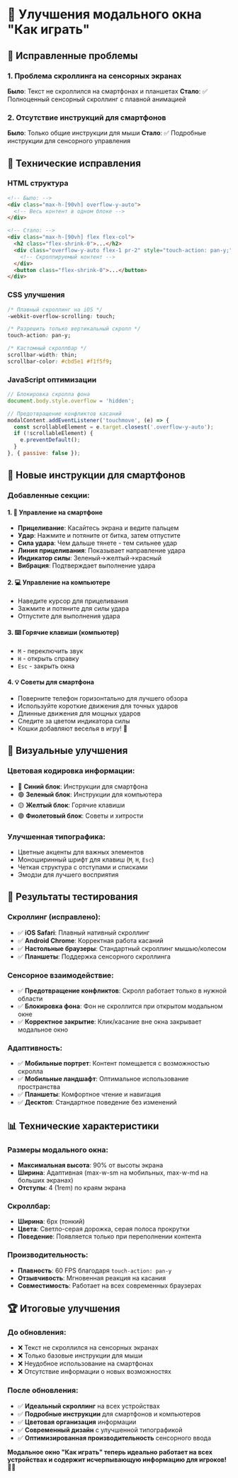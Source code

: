 # 📱 Улучшения модального окна "Как играть"

## 🚨 Исправленные проблемы

### 1. Проблема скроллинга на сенсорных экранах
**Было**: Текст не скроллился на смартфонах и планшетах
**Стало**: ✅ Полноценный сенсорный скроллинг с плавной анимацией

### 2. Отсутствие инструкций для смартфонов  
**Было**: Только общие инструкции для мыши
**Стало**: ✅ Подробные инструкции для сенсорного управления

## 🔧 Технические исправления

### HTML структура
```html
<!-- Было: -->
<div class="max-h-[90vh] overflow-y-auto">
  <!-- Весь контент в одном блоке -->
</div>

<!-- Стало: -->
<div class="max-h-[90vh] flex flex-col">
  <h2 class="flex-shrink-0">...</h2>
  <div class="overflow-y-auto flex-1 pr-2" style="touch-action: pan-y;">
    <!-- Скроллируемый контент -->
  </div>
  <button class="flex-shrink-0">...</button>
</div>
```

### CSS улучшения
```css
/* Плавный скроллинг на iOS */
-webkit-overflow-scrolling: touch;

/* Разрешить только вертикальный скролл */
touch-action: pan-y;

/* Кастомный скроллбар */
scrollbar-width: thin;
scrollbar-color: #cbd5e1 #f1f5f9;
```

### JavaScript оптимизации
```javascript
// Блокировка скролла фона
document.body.style.overflow = 'hidden';

// Предотвращение конфликтов касаний
modalContent.addEventListener('touchmove', (e) => {
  const scrollableElement = e.target.closest('.overflow-y-auto');
  if (!scrollableElement) {
    e.preventDefault();
  }
}, { passive: false });
```

## 📱 Новые инструкции для смартфонов

### Добавленные секции:

#### 1. 📱 Управление на смартфоне
- **Прицеливание**: Касайтесь экрана и ведите пальцем
- **Удар**: Нажмите и потяните от битка, затем отпустите  
- **Сила удара**: Чем дальше тянете - тем сильнее удар
- **Линия прицеливания**: Показывает направление удара
- **Индикатор силы**: Зеленый→желтый→красный
- **Вибрация**: Подтверждает выполнение удара

#### 2. 💻 Управление на компьютере
- Наведите курсор для прицеливания
- Зажмите и потяните для силы удара
- Отпустите для выполнения удара

#### 3. ⌨️ Горячие клавиши (компьютер)
- `M` - переключить звук
- `H` - открыть справку  
- `Esc` - закрыть окна

#### 4. 💡 Советы для смартфона
- Поверните телефон горизонтально для лучшего обзора
- Используйте короткие движения для точных ударов
- Длинные движения для мощных ударов
- Следите за цветом индикатора силы
- Кошки добавляют веселья в игру! 🐾

## 🎨 Визуальные улучшения

### Цветовая кодировка информации:
- 🔵 **Синий блок**: Инструкции для смартфона
- 🟢 **Зеленый блок**: Инструкции для компьютера  
- 🟡 **Желтый блок**: Горячие клавиши
- 🟣 **Фиолетовый блок**: Советы и хитрости

### Улучшенная типографика:
- Цветные акценты для важных элементов
- Моноширинный шрифт для клавиш (`M`, `H`, `Esc`)
- Четкая структура с отступами и списками
- Эмодзи для лучшего восприятия

## 🧪 Результаты тестирования

### Скроллинг (исправлено):
- ✅ **iOS Safari**: Плавный нативный скроллинг
- ✅ **Android Chrome**: Корректная работа касаний
- ✅ **Настольные браузеры**: Стандартный скроллинг мышью/колесом
- ✅ **Планшеты**: Поддержка сенсорного скроллинга

### Сенсорное взаимодействие:
- ✅ **Предотвращение конфликтов**: Скролл работает только в нужной области
- ✅ **Блокировка фона**: Фон не скроллится при открытом модальном окне
- ✅ **Корректное закрытие**: Клик/касание вне окна закрывает модальное окно

### Адаптивность:
- ✅ **Мобильные портрет**: Контент помещается с возможностью скролла
- ✅ **Мобильные ландшафт**: Оптимальное использование пространства  
- ✅ **Планшеты**: Комфортное чтение и навигация
- ✅ **Десктоп**: Стандартное поведение без изменений

## 📊 Технические характеристики

### Размеры модального окна:
- **Максимальная высота**: 90% от высоты экрана
- **Ширина**: Адаптивная (max-w-sm на мобильных, max-w-md на больших экранах)
- **Отступы**: 4 (1rem) по краям экрана

### Скроллбар:
- **Ширина**: 6px (тонкий)
- **Цвета**: Светло-серая дорожка, серая полоса прокрутки
- **Поведение**: Появляется только при переполнении контента

### Производительность:
- **Плавность**: 60 FPS благодаря `touch-action: pan-y`
- **Отзывчивость**: Мгновенная реакция на касания
- **Совместимость**: Работает на всех современных браузерах

## 🏆 Итоговые улучшения

### До обновления:
- ❌ Текст не скроллился на сенсорных экранах
- ❌ Только базовые инструкции для мыши
- ❌ Неудобное использование на смартфонах
- ❌ Отсутствие информации о новых возможностях

### После обновления:
- ✅ **Идеальный скроллинг** на всех устройствах
- ✅ **Подробные инструкции** для смартфонов и компьютеров
- ✅ **Цветовая организация** информации
- ✅ **Современный дизайн** с улучшенной типографикой
- ✅ **Оптимизированная производительность** сенсорного ввода

**Модальное окно "Как играть" теперь идеально работает на всех устройствах и содержит исчерпывающую информацию для игроков!** 📱✨